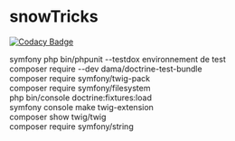 # snowTricks

[![Codacy Badge](https://api.codacy.com/project/badge/Grade/2421adac9f87401f928be3109730636c)](https://app.codacy.com/gh/kenchi-san/snowTricks?utm_source=github.com&utm_medium=referral&utm_content=kenchi-san/snowTricks&utm_campaign=Badge_Grade_Settings)

symfony php bin/phpunit --testdox
environnement de test <br>
composer require --dev dama/doctrine-test-bundle <br>
composer require symfony/twig-pack <br>
composer require symfony/filesystem <br>
php bin/console doctrine:fixtures:load <br>
symfony console make twig-extension <br>
composer show twig/twig <br>
composer require symfony/string <br>
